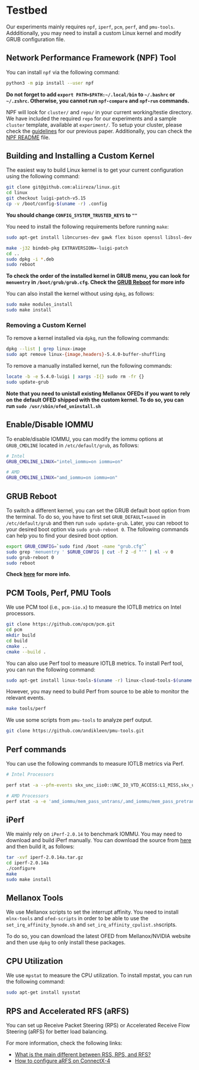 
# Testbed

Our experiments mainly requires `npf`, `iperf`, `pcm`, `perf`, and `pmu-tools`. Addditionally, you may need to install a custom Linux kernel and modify GRUB configuration file.



## Network Performance Framework (NPF) Tool

You can install `npf` via the following command:

```bash
python3 -m pip install --user npf
```

**Do not forget to add `export PATH=$PATH:~/.local/bin` to `~/.bashrc` or `~/.zshrc`. Otherwise, you cannot run `npf-compare` and `npf-run` commands.** 

NPF will look for `cluster/` and `repo/` in your current working/testie directory. We have included the required `repo` for our experiments and a sample `cluster` template, available at `experiment/`. To setup your cluster, please check the [guidelines][npf-setup] for our previous paper. Additionally, you can check the [NPF README][npf-readme] file.



## Building and Installing a Custom Kernel


The easiest way to build Linux kernel is to get your current configuration using the following command:

```bash
git clone git@github.com:aliireza/linux.git
cd linux
git checkout luigi-patch-v5.15
cp -v /boot/config-$(uname -r) .config
```

**You should change `CONFIG_SYSTEM_TRUSTED_KEYS` to `""`**

You need to install the following requirements before running `make`:

```bash
sudo apt-get install libncurses-dev gawk flex bison openssl libssl-dev dkms libelf-dev libudev-dev libpci-dev libiberty-dev autoconf
```

```bash
make -j32 bindeb-pkg EXTRAVERSION=-luigi-patch
cd ..
sudo dpkg -i *.deb
sudo reboot
```

**To check the order of the installed kernel in GRUB menu, you can look for `menuentry` in `/boot/grub/grub.cfg`. Check the [GRUB Reboot](#grub-reboot) for more info**

You can also install the kernel without using `dpkg`, as follows:

```bash
sudo make modules_install
sudo make install
```

### Removing a Custom Kernel

To remove a kernel installed via `dpkg`, run the following commands:

```bash
dpkg --list | grep linux-image 
sudo apt remove linux-{image,headers}-5.4.0-buffer-shuffling
```

To remove a manually installed kernel, run the following commands:

```bash
locate -b -e 5.4.0-luigi | xargs -I{} sudo rm -fr {}
sudo update-grub
```


**Note that you need to unistall existing Mellanox OFEDs if you want to rely on the default OFED shipped with the custom kernel. To do so, you can run `sudo /usr/sbin/ofed_uninstall.sh`**

## Enable/Disable IOMMU

To enable/disable IOMMU, you can modify the iommu options at `GRUB_CMDLINE` located in `/etc/default/grub`, as follows:

```bash
# Intel
GRUB_CMDLINE_LINUX="intel_iommu=on iommu=on"

# AMD
GRUB_CMDLINE_LINUX="amd_iommu=on iommu=on"
```

## GRUB Reboot

To switch a different kernel, you can set the GRUB default boot option from the terminal. To do so, you have to first set `GRUB_DEFAULT=saved` in `/etc/default/grub` and then run `sudo update-grub`. Later, you can reboot to your desired boot option via `sudo grub-reboot 0`. The following commands can help you to find your desired boot option.

```bash
export GRUB_CONFIG=`sudo find /boot -name "grub.cfg"`
sudo grep 'menuentry ' $GRUB_CONFIG | cut -f 2 -d "'" | nl -v 0
sudo grub-reboot 0
sudo reboot
```

**Check [here][grub-reboot] for more info.**

## PCM Tools, Perf, PMU Tools

We use PCM tool (i.e., `pcm-iio.x`) to measure the IOTLB metrics on Intel processors. 

```bash
git clone https://github.com/opcm/pcm.git
cd pcm
mkdir build
cd build
cmake ..
cmake --build .
```


You can also use Perf tool to measure IOTLB metrics. To install Perf tool, you can run the following command:

```bash
sudo apt-get install linux-tools-$(uname -r) linux-cloud-tools-$(uname -r)
```

However, you may need to build Perf from source to be able to monitor the relevant events.

```bash
make tools/perf
```

We use some scripts from `pmu-tools` to analyze perf output.

```bash
git clone https://github.com/andikleen/pmu-tools.git
```

## Perf commands

You can use the following commands to measure IOTLB metrics via Perf.

```bash
# Intel Processors

perf stat -a --pfm-events skx_unc_iio0::UNC_IO_VTD_ACCESS:L1_MISS,skx_unc_iio0::UNC_IO_VTD_ACCESS:L2_MISS,skx_unc_iio0::UNC_IO_VTD_ACCESS:L3_MISS,skx_unc_iio0::UNC_IO_VTD_ACCESS:L4_PAGE_HIT,skx_unc_iio0::UNC_IO_VTD_ACCESS:TLB1_MISS,skx_unc_iio0::UNC_IO_VTD_ACCESS:TLB_FULL,skx_unc_iio0::UNC_IO_VTD_ACCESS:TLB_MISS,skx_unc_iio0::UNC_IO_VTD_OCCUPANCY,skx_unc_iio0::UNC_IO_VTD_ACCESS:CTXT_MISS,skx_unc_iio1::UNC_IO_VTD_ACCESS:L1_MISS,skx_unc_iio1::UNC_IO_VTD_ACCESS:L2_MISS,skx_unc_iio1::UNC_IO_VTD_ACCESS:L3_MISS,skx_unc_iio1::UNC_IO_VTD_ACCESS:L4_PAGE_HIT,skx_unc_iio1::UNC_IO_VTD_ACCESS:TLB1_MISS,skx_unc_iio1::UNC_IO_VTD_ACCESS:TLB_FULL,skx_unc_iio1::UNC_IO_VTD_ACCESS:TLB_MISS,skx_unc_iio1::UNC_IO_VTD_OCCUPANCY,skx_unc_iio1::UNC_IO_VTD_ACCESS:CTXT_MISS sleep 300

# AMD Processors
perf stat -a -e 'amd_iommu/mem_pass_untrans/,amd_iommu/mem_pass_pretrans/, amd_iommu/mem_pass_excl/, amd_iommu/mem_target_abort/, amd_iommu/mem_trans_total/, amd_iommu/mem_iommu_tlb_pte_hit/, amd_iommu/mem_iommu_tlb_pte_mis/, amd_iommu/mem_iommu_tlb_pde_hit/, amd_iommu/mem_iommu_tlb_pde_mis/, amd_iommu/mem_dte_hit/, amd_iommu/mem_dte_mis/, amd_iommu/page_tbl_read_tot/, amd_iommu/page_tbl_read_nst/, amd_iommu/page_tbl_read_gst/, amd_iommu/int_dte_hit/, amd_iommu/int_dte_mis/, amd_iommu/cmd_processed/, amd_iommu/cmd_processed_inv/, amd_iommu/tlb_inv/' sleep 300

```

## iPerf

We mainly rely on `iPerf-2.0.14` to benchmark IOMMU. You may need to download and build iPerf manually. You can download the source from [here](https://sourceforge.net/projects/iperf2/files/iperf-2.0.14a.tar.gz/download) and then build it, as follows:

```bash
tar -xvf iperf-2.0.14a.tar.gz
cd iperf-2.0.14a
./configure
make
sudo make install
```

## Mellanox Tools

We use Mellanox scripts to set the interrupt affinity. You need to install `mlnx-tools` and `ofed-scripts` in order to be able to use the `set_irq_affinity_bynode.sh` and `set_irq_affinity_cpulist.sh`scripts.

To do so, you can download the latest OFED from Mellanox/NVIDIA website and then use `dpkg` to only install these packages. 


## CPU Utilization

We use `mpstat` to measure the CPU utilization. To install mpstat, you can run the following command:

```bash
sudo apt-get install sysstat
```

## RPS and Accelerated RFS (aRFS)

You can set up Receive Packet Steering (RPS) or Accelerated Receive Flow Steering (aRFS) for better load balancing.

For more information, check the following links:
- [What is the main different between RSS, RPS, and RFS?][rss-rps-rfs]
- [How to configure aRFS on ConnectX-4][arfs-mellanox]

[npf-setup]: https://github.com/aliireza/ddio-bench/blob/master/TESTBED.md#network-performance-framework-npf-tool
[npf-readme]: https://github.com/tbarbette/npf/blob/master/README.md
[grub-reboot]: https://docs.digitalocean.com/products/droplets/how-to/kernel/use-non-default/
[rss-rps-rfs]: https://stackoverflow.com/questions/44958511/what-is-the-main-difference-between-rss-rps-and-rfs
[arfs-mellanox]: https://support.mellanox.com/s/article/howto-configure-arfs-on-connectx-4